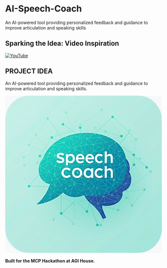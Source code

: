 # AI-Speech-Coach

An AI-powered tool providing personalized feedback and guidance to improve articulation and speaking skills

## Sparking the Idea: Video Inspiration

[![YouTube](http://i.ytimg.com/vi/2FTx7DV7sv8/hqdefault.jpg)](https://www.youtube.com/watch?v=2FTx7DV7sv8)


## PROJECT IDEA

An AI-powered tool providing personalized feedback and guidance to improve articulation and speaking skills.

![AI_Speech_Coach](assets/speech_coach.jpg)

 **Built for the MCP Hackathon at AGI House.** 
